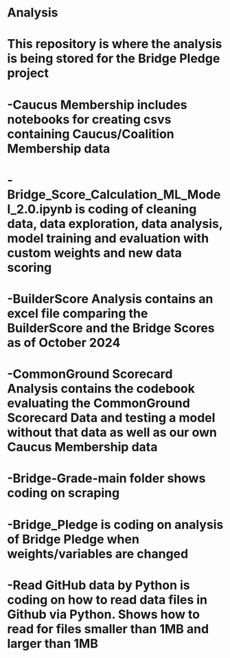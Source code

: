 # Analysis
# This repository is where the analysis is being stored for the Bridge Pledge project
# -Caucus Membership includes notebooks for creating csvs containing Caucus/Coalition Membership data
# -Bridge_Score_Calculation_ML_Model_2.0.ipynb is coding of cleaning data, data exploration, data analysis, model training and evaluation with custom weights and new data scoring
# -BuilderScore Analysis contains an excel file comparing the BuilderScore and the Bridge Scores as of October 2024
# -CommonGround Scorecard Analysis contains the codebook evaluating the CommonGround Scorecard Data and testing a model without that data as well as our own Caucus Membership data
# -Bridge-Grade-main folder shows coding on scraping
# -Bridge_Pledge is coding on analysis of Bridge Pledge when weights/variables are changed
# -Read GitHub data by Python is coding on how to read data files in Github via Python. Shows how to read for files smaller than 1MB and larger than 1MB
